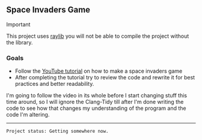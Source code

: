 ## Space Invaders Game

> [!IMPORTANT]  
> This project uses [raylib](https://github.com/raysan5/raylib) you will not be able to compile the project without the library.

### Goals
- Follow the [YouTube tutorial](https://youtu.be/TGo3Oxdpr5o?si=f3DJFexPSLh6TJY0) on how to make a space invaders game
- After completing the tutorial try to review the code and rewrite it for best practices and better readability.

I'm going to follow the video in its whole before I start changing stuff this time around, so I will ignore the Clang-Tidy till after
I'm done writing the code to see how that changes my understanding of the program and the code I'm altering.


---

```
Project status: Getting somewhere now.

```
